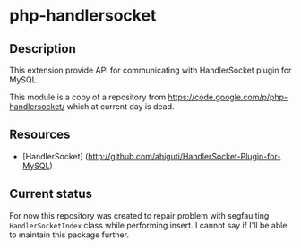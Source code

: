 # php-handlersocket
## Description
This extension provide API for communicating with HandlerSocket plugin for MySQL.

This module is a copy of a repository from https://code.google.com/p/php-handlersocket/ which at current day is dead.

## Resources
 * [HandlerSocket] (http://github.com/ahiguti/HandlerSocket-Plugin-for-MySQL)

## Current status
For now this repository was created to repair problem with segfaulting ```HandlerSocketIndex``` class while performing insert. I cannot say if I'll be able to maintain this package further.
